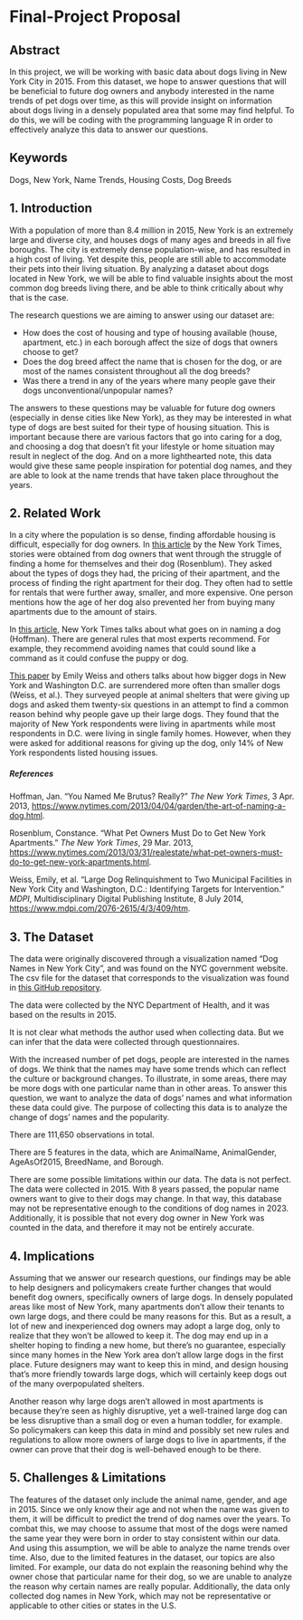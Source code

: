 # Final-Project Proposal
## Abstract  
In this project, we will be working with basic data about dogs living in New York City in 2015. From this dataset, we hope to answer questions that will be beneficial to future dog owners and anybody interested in the name trends of pet dogs over time, as this will provide insight on information about dogs living in a densely populated area that some may find helpful. To do this, we will be coding with the programming language R in order to effectively analyze this data to answer our questions.

## Keywords  
Dogs, New York, Name Trends, Housing Costs, Dog Breeds

## 1. Introduction  
With a population of more than 8.4 million in 2015, New York is an extremely large and diverse city, and houses dogs of many ages and breeds in all five boroughs. The city is extremely dense population-wise, and has resulted in a high cost of living. Yet despite this, people are still able to accommodate their pets into their living situation. By analyzing a dataset about dogs located in New York, we will be able to find valuable insights about the most common dog breeds living there, and be able to think critically about why that is the case.

The research questions we are aiming to answer using our dataset are:
- How does the cost of housing and type of housing available (house, apartment, etc.) in each borough affect the size of dogs that owners choose to get?
- Does the dog breed affect the name that is chosen for the dog, or are most of the names consistent throughout all the dog breeds?
- Was there a trend in any of the years where many people gave their dogs unconventional/unpopular names?

The answers to these questions may be valuable for future dog owners (especially in dense cities like New York), as they may be interested in what type of dogs are best suited for their type of housing situation. This is important because there are various factors that go into caring for a dog, and choosing a dog that doesn’t fit your lifestyle or home situation may result in neglect of the dog. And on a more lighthearted note, this data would give these same people inspiration for potential dog names, and they are able to look at the name trends that have taken place throughout the years.

## 2. Related Work  
In a city where the population is so dense, finding affordable housing is difficult, especially for dog owners. In [this article](https://www.nytimes.com/2013/03/31/realestate/what-pet-owners-must-do-to-get-new-york-apartments.html) by the New York Times, stories were obtained from dog owners that went through the struggle of finding a home for themselves and their dog (Rosenblum). They asked about the types of dogs they had, the pricing of their apartment, and the process of finding the right apartment for their dog. They often had to settle for rentals that were further away, smaller, and more expensive. One person mentions how the age of her dog also prevented her from buying many apartments due to the amount of stairs.  

In [this article](https://www.nytimes.com/2013/04/04/garden/the-art-of-naming-a-dog.html), New York Times talks about what goes on in naming a dog (Hoffman). There are general rules that most experts recommend. For example, they recommend avoiding names that could sound like a command as it could confuse the puppy or dog.  

[This paper](https://www.mdpi.com/2076-2615/4/3/409/htm) by Emily Weiss and others talks about how bigger dogs in New York and Washington D.C. are surrendered more often than smaller dogs (Weiss, et al.). They surveyed people at animal shelters that were giving up dogs and asked them twenty-six questions in an attempt to find a common reason behind why people gave up their large dogs. They found that the majority of New York respondents were living in apartments while most respondents in D.C. were living in single family homes. However, when they were asked for additional reasons for giving up the dog, only 14% of New York respondents listed housing issues.

##### References  
Hoffman, Jan. “You Named Me Brutus? Really?” *The New York Times*, 3 Apr. 2013, https://www.nytimes.com/2013/04/04/garden/the-art-of-naming-a-dog.html.

Rosenblum, Constance. “What Pet Owners Must Do to Get New York Apartments.” *The New York Times*, 29 Mar. 2013, https://www.nytimes.com/2013/03/31/realestate/what-pet-owners-must-do-to-get-new-york-apartments.html.  

Weiss, Emily, et al. “Large Dog Relinquishment to Two Municipal Facilities in New York City and Washington, D.C.: Identifying Targets for Intervention.” *MDPI*, Multidisciplinary Digital Publishing Institute, 8 July 2014, https://www.mdpi.com/2076-2615/4/3/409/htm.  

## 3. The Dataset  
The data were originally discovered through a visualization named “Dog Names in New York City”, and was found on the NYC government website. The csv file for the dataset that corresponds to the visualization was found in [this GitHub repository](https://github.com/Kaz-A/dog_names/).

The data were collected by the NYC Department of Health, and it was based on the results in 2015.

It is not clear what methods the author used when collecting data. But we can infer that the data were collected through questionnaires.

With the increased number of pet dogs, people are interested in the names of dogs. We think that the names may have some trends which can reflect the culture or background changes. To illustrate, in some areas, there may be more dogs with one particular name than in other areas. To answer this question, we want to analyze the data of dogs’ names and what information these data could give. The purpose of collecting this data is to analyze the change of dogs’ names and the popularity.

There are 111,650 observations in total.

There are 5 features in the data, which are AnimalName, AnimalGender, AgeAsOf2015, BreedName, and Borough.

There are some possible limitations within our data. The data is not perfect. The data were collected in 2015. With 8 years passed, the popular name owners want to give to their dogs may change. In that way, this database may not be representative enough to the conditions of dog names in 2023. Additionally, it is possible that not every dog owner in New York was counted in the data, and therefore it may not be entirely accurate.

## 4. Implications  
Assuming that we answer our research questions, our findings may be able to help designers and policymakers create further changes that would benefit dog owners, specifically owners of large dogs. In densely populated areas like most of New York, many apartments don’t allow their tenants to own large dogs, and there could be many reasons for this. But as a result, a lot of new and inexperienced dog owners may adopt a large dog, only to realize that they won’t be allowed to keep it. The dog may end up in a shelter hoping to finding a new home, but there’s no guarantee, especially since many homes in the New York area don’t allow large dogs in the first place. Future designers may want to keep this in mind, and design housing that’s more friendly towards large dogs, which will certainly keep dogs out of the many overpopulated shelters.

Another reason why large dogs aren’t allowed in most apartments is because they’re seen as highly disruptive, yet a well-trained large dog can be less disruptive than a small dog or even a human toddler, for example. So policymakers can keep this data in mind and possibly set new rules and regulations to allow more owners of large dogs to live in apartments, if the owner can prove that their dog is well-behaved enough to be there.


## 5. Challenges & Limitations  
The features of the dataset only include the animal name, gender, and age in 2015. Since we only know their age and not when the name was given to them, it will be difficult to predict the trend of dog names over the years. To combat this, we may choose to assume that most of the dogs were named the same year they were born in order to stay consistent within our data. And using this assumption, we will be able to analyze the name trends over time. Also, due to the limited features in the dataset, our topics are also limited. For example, our data do not explain the reasoning behind why the owner chose that particular name for their dog, so we are unable to analyze the reason why certain names are really popular. Additionally, the data only collected dog names in New York, which may not be representative or applicable to other cities or states in the U.S.
